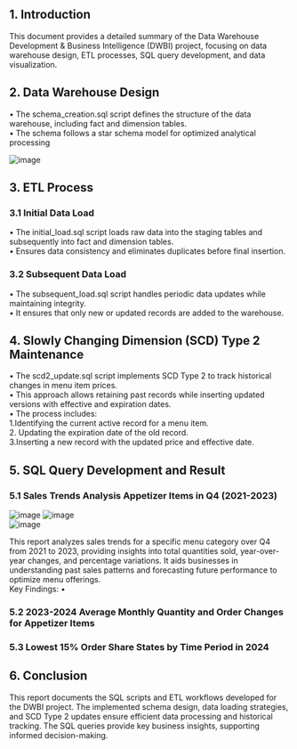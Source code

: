 ## 1. Introduction
This document provides a detailed summary of the Data Warehouse Development & Business Intelligence (DWBI) project, focusing on data warehouse design, ETL processes, SQL query development, and data visualization.

## 2. Data Warehouse Design
• The schema_creation.sql script defines the structure of the data warehouse, including fact and dimension tables.     
• The schema follows a star schema model for optimized analytical processing     

![image](https://github.com/user-attachments/assets/e80018c7-9cc5-4d15-bb9a-046b039b5550)

## 3. ETL Process      
### 3.1 Initial Data Load     
• The initial_load.sql script loads raw data into the staging tables and subsequently into fact and dimension tables.     
• Ensures data consistency and eliminates duplicates before final insertion.      

### 3.2 Subsequent Data Load
• The subsequent_load.sql script handles periodic data updates while maintaining integrity.    
• It ensures that only new or updated records are added to the warehouse.     

## 4. Slowly Changing Dimension (SCD) Type 2 Maintenance     
• The scd2_update.sql script implements SCD Type 2 to track historical changes in menu item prices.     
• This approach allows retaining past records while inserting updated versions with effective and expiration dates.      
• The process includes:      
 1.Identifying the current active record for a menu item.    
 2. Updating the expiration date of the old record.       
 3.Inserting a new record with the updated price and effective date.

## 5. SQL Query Development and Result
### 5.1 Sales Trends Analysis Appetizer Items in Q4 (2021-2023)    
![image](https://github.com/user-attachments/assets/b9749953-77cd-447c-8eac-c7003e275f04)
![image](https://github.com/user-attachments/assets/140f52aa-da7b-49fe-8c78-a4d28c5f8618)   
![image](https://github.com/user-attachments/assets/dfce0a56-7f76-4add-bcc6-c7895ce91df7)

This report analyzes sales trends for a specific menu category over Q4 from 2021 to 2023, providing insights into total quantities sold, year-over-year changes, and percentage variations. It aids businesses in understanding past sales patterns and forecasting future performance to optimize menu offerings.    
Key Findings:
    •
### 5.2 2023-2024 Average Monthly Quantity and Order Changes for Appetizer Items


### 5.3 Lowest 15% Order Share States by Time Period in 2024



## 6. Conclusion    
This report documents the SQL scripts and ETL workflows developed for the DWBI project. The implemented schema design, data loading strategies, and SCD Type 2 updates ensure efficient data processing and historical tracking. The SQL queries provide key business insights, supporting informed decision-making.
